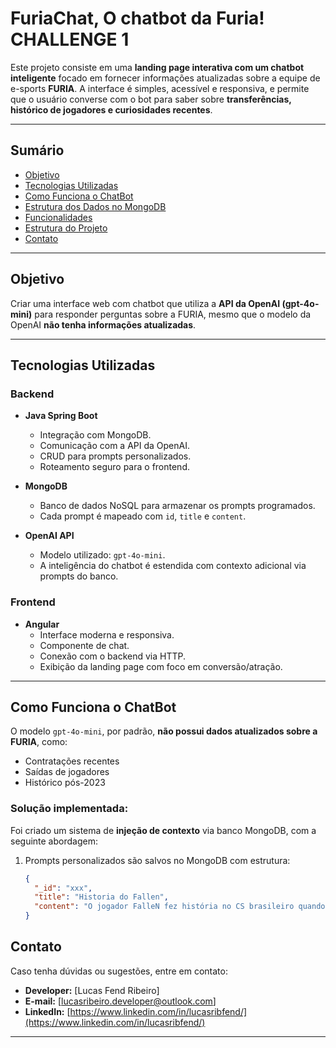 # FuriaChat, O chatbot da Furia! CHALLENGE 1

Este projeto consiste em uma **landing page interativa com um chatbot inteligente** focado em fornecer informações atualizadas sobre a equipe de e-sports **FURIA**. A interface é simples, acessível e responsiva, e permite que o usuário converse com o bot para saber sobre **transferências, histórico de jogadores e curiosidades recentes**.

---

## Sumário

- [Objetivo](#-objetivo)
- [Tecnologias Utilizadas](#-tecnologias-utilizadas)
- [Como Funciona o ChatBot](#-como-funciona-o-chatbot)
- [Estrutura dos Dados no MongoDB](#️-estrutura-dos-dados-no-mongodb)
- [Funcionalidades](#-funcionalidades)
- [Estrutura do Projeto](#-estrutura-do-projeto)
- [Contato](#-contato)

---

## Objetivo

Criar uma interface web com chatbot que utiliza a **API da OpenAI (gpt-4o-mini)** para responder perguntas sobre a FURIA, mesmo que o modelo da OpenAI **não tenha informações atualizadas**.

---

## Tecnologias Utilizadas

### Backend

- **Java Spring Boot**
  - Integração com MongoDB.
  - Comunicação com a API da OpenAI.
  - CRUD para prompts personalizados.
  - Roteamento seguro para o frontend.

- **MongoDB**
  - Banco de dados NoSQL para armazenar os prompts programados.
  - Cada prompt é mapeado com `id`, `title` e `content`.

- **OpenAI API**
  - Modelo utilizado: `gpt-4o-mini`.
  - A inteligência do chatbot é estendida com contexto adicional via prompts do banco.

### Frontend

- **Angular**
  - Interface moderna e responsiva.
  - Componente de chat.
  - Conexão com o backend via HTTP.
  - Exibição da landing page com foco em conversão/atração.

---

## Como Funciona o ChatBot

O modelo `gpt-4o-mini`, por padrão, **não possui dados atualizados sobre a FURIA**, como:
- Contratações recentes
- Saídas de jogadores
- Histórico pós-2023

### Solução implementada:

Foi criado um sistema de **injeção de contexto** via banco MongoDB, com a seguinte abordagem:

1. Prompts personalizados são salvos no MongoDB com estrutura:
   ```json
   {
     "_id": "xxx",
     "title": "Historia do Fallen",
     "content": "O jogador FalleN fez história no CS brasileiro quando em 2016..."
   }

## Contato

Caso tenha dúvidas ou sugestões, entre em contato:

- **Developer:** [Lucas Fend Ribeiro]
- **E-mail:** [lucasribeiro.developer@outlook.com]
- **LinkedIn:** [https://www.linkedin.com/in/lucasribfend/](https://www.linkedin.com/in/lucasribfend/)

---
